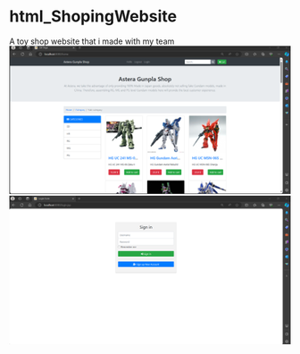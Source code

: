 # html_ShopingWebsite
A toy shop website that i made with my team
![Alt text](image.png)
![Alt text](image-1.png)